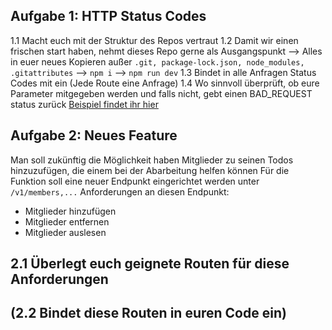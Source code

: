 ## Aufgabe 1: HTTP Status Codes

1.1 Macht euch mit der Struktur des Repos vertraut
1.2 Damit wir einen frischen start haben, nehmt dieses Repo gerne als Ausgangspunkt
--> Alles in euer neues Kopieren außer `.git, package-lock.json, node_modules, .gitattributes`
--> `npm i`
--> `npm run dev`
1.3 Bindet in alle Anfragen Status Codes mit ein (Jede Route eine Anfrage)
1.4 Wo sinnvoll überprüft, ob eure Parameter mitgegeben werden und falls nicht, gebt einen BAD_REQUEST status zurück [Beispiel findet ihr hier](https://github.com/tomtechstarter/express-template/blob/311cbf4b75c4a3a692869e1eb6e24a1000ebdf45/src/routes/user/index.js#L27)

## Aufgabe 2: Neues Feature

Man soll zukünftig die Möglichkeit haben Mitglieder zu seinen Todos hinzuzufügen, die einem bei der Abarbeitung helfen können
Für die Funktion soll eine neuer Endpunkt eingerichtet werden unter `/v1/members,...`
Anforderungen an diesen Endpunkt:

- Mitglieder hinzufügen
- Mitglieder entfernen
- Mitglieder auslesen

## 2.1 Überlegt euch geignete Routen für diese Anforderungen

## (2.2 Bindet diese Routen in euren Code ein)
